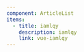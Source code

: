 ```yaml
---
component: ArticleList
items:
  - title: iamlqy
    description: iamlqy
    link: vue-iamlqy
---
```


<!-- <ArticleList />
<br>
<br>
<br>
<Advertisement /> -->
